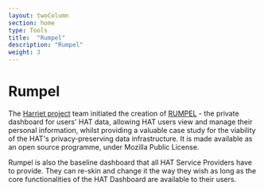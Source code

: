 ```yaml
---
layout: twoColumn
section: home
type: Tools
title:  "Rumpel"
description: "Rumpel"
weight: 3
---
```


# Rumpel

The [Harriet project](http://hatresearch.org/Harriet/) team initiated the creation of [RUMPEL](https://github.com/Hub-of-all-Things/Rumpel) - the private dashboard for users' HAT data, allowing HAT users view and manage their personal information, whilst providing a valuable case study for the viability of the HAT's privacy-preserving data infrastructure. It is made available as an open source programme, under Mozilla Public License.

Rumpel is also the baseline dashboard that all HAT Service Providers have to provide. They can re-skin and change it the way they wish as long as the core functionalities of the HAT Dashboard are available to their users.
